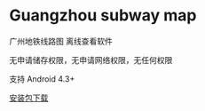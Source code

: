 # Guangzhou subway map

广州地铁线路图 离线查看软件

无申请储存权限，无申请网络权限，无任何权限

支持 Android 4.3+

[安装包下载](https://github.com/CandyTek/GuangzhouSubwayMap/releases/latest)
